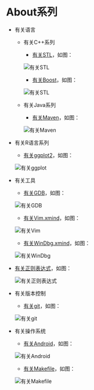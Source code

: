 ﻿About系列
=====

* 有关语言
  * 有关C++系列
     * [有关STL](有关语言/有关C++系列/有关STL.xmind)，如图：

     ![有关STL](doc/有关STL.png)
     
     * [有关Boost](有关语言/有关C++系列/有关Boost.xmind)，如图：

     ![有关STL](doc/有关Boost.png)
     
   * 有关Java系列
   	 * [有关Maven](有关语言/有关Java系列/有关Maven.xmind)，如图：

     ![有关Maven](doc/有关Maven.png)
     
 * 有关R语言系列
 	* [有关ggplot2](有关语言/有关R语言系列/有关ggplot2.xmind)，如图：

 	![有关ggplot](doc/有关ggplot2.png)

 * 有关工具
 	* [有关GDB](有关工具/有关GDB.xmind)，如图：

 	![有关GDB](doc/有关GDB.png)
 	
 	* [有关Vim.xmind](有关工具/有关Vim.xmind)，如图：

 	![有关Vim](doc/有关Vim.png)
 	
 	* [有关WinDbg.xmind](有关工具/有关WinDbg.xmind)，如图：

 	![有关WinDbg](doc/有关WinDbg.png)
 	

* [有关正则表达式](有关正则表达式.xmind)，如图：

	![有关正则表达式](doc/有关正则表达式.png)
	
 
* 有关版本控制
 	* [有关git](有关工具/有关git/有关Git.xmind)，如图：

 	![有关git](doc/有关Git.png)
 	
 	
 * 有关操作系统
 	* [有关Android](有关操作系统/有关Android.xmind)，如图：

 	![有关Android](doc/有关Android.png)
 	
 	* [有关Makefile](有关操作系统/有关Makefile.xmind)，如图：

 	![有关Makefile](doc/有关Makefile.png)
 
